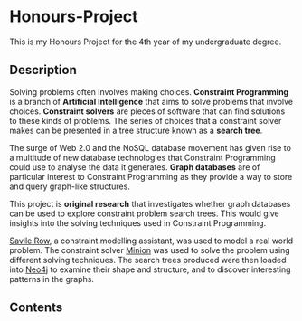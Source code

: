 # Honours-Project
This is my Honours Project for the 4th year of my undergraduate degree.

## Description
Solving problems often involves making choices. **Constraint Programming** is a branch of **Artificial Intelligence** that aims to solve problems that involve choices. **Constraint solvers** are pieces of software that can find solutions to these kinds of problems. The series of choices that a constraint solver makes can be presented in a tree structure known as a **search tree**.

The surge of Web 2.0 and the NoSQL database movement has given rise to a multitude of new database technologies that Constraint Programming could use to analyse the data it generates. **Graph databases** are of particular interest to Constraint Programming as they provide a way to store and query graph-like structures.

This project is **original research** that investigates whether graph databases can be used to explore constraint problem search trees. This would give insights into the solving techniques used in Constraint Programming.

[Savile Row](http://savilerow.cs.st-andrews.ac.uk/), a constraint modelling assistant, was used to model a real world problem. The constraint solver [Minion](http://constraintmodelling.org/minion/) was used to solve the problem using different solving techniques. The search trees produced were then loaded into [Neo4j](http://neo4j.com/) to examine their shape and structure, and to discover interesting patterns in the graphs.

## Contents
